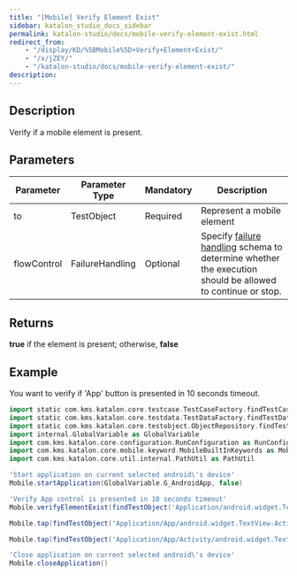 ```yaml
---
title: "[Mobile] Verify Element Exist"
sidebar: katalon_studio_docs_sidebar
permalink: katalon-studio/docs/mobile-verify-element-exist.html
redirect_from:
    - "/display/KD/%5BMobile%5D+Verify+Element+Exist/"
    - "/x/jZEY/"
    - "/katalon-studio/docs/mobile-verify-element-exist/"
description:
---
```

Description
-----------

Verify if a mobile element is present.

Parameters  
------------

| Parameter | Parameter Type | Mandatory | Description |
| --- | --- | --- | --- |
| to | TestObject  | Required | Represent a mobile element |
| flowControl | FailureHandling | Optional | Specify [failure handling](/x/qAAM) schema to determine whether the execution should be allowed to continue or stop. |

Returns
-------

**true** if the element is present; otherwise, **false**

Example
-------

You want to verify if 'App' button is presented in 10 seconds timeout.

```groovy
import static com.kms.katalon.core.testcase.TestCaseFactory.findTestCase
import static com.kms.katalon.core.testdata.TestDataFactory.findTestData
import static com.kms.katalon.core.testobject.ObjectRepository.findTestObject
import internal.GlobalVariable as GlobalVariable
import com.kms.katalon.core.configuration.RunConfiguration as RunConfiguration
import com.kms.katalon.core.mobile.keyword.MobileBuiltInKeywords as Mobile
import com.kms.katalon.core.util.internal.PathUtil as PathUtil

'Start application on current selected android\'s device'
Mobile.startApplication(GlobalVariable.G_AndroidApp, false)

'Verify App control is presented in 10 seconds timeout'
Mobile.verifyElementExist(findTestObject('Application/android.widget.TextView - App'), 10)

Mobile.tap(findTestObject('Application/App/android.widget.TextView-Activity'), 10)

Mobile.tap(findTestObject('Application/App/Activity/android.widget.TextView-Custom Dialog'), 10)

'Close application on current selected android\'s device'
Mobile.closeApplication()
```